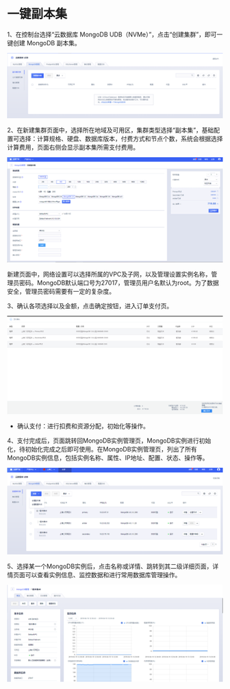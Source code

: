 # 一键副本集

1、在控制台选择“云数据库 MongoDB UDB（NVMe）”，点击“创建集群”，即可一键创建 MongoDB 副本集。

![image](/images/fubenji1.png)

2、在新建集群页面中，选择所在地域及可用区，集群类型选择“副本集”，基础配置可选择：计算规格、硬盘、数据库版本，付费方式和节点个数，系统会根据选择计算费用，页面右侧会显示副本集所需支付费用。

![image](/images/mongodbv405.png)

新建页面中，网络设置可以选择所属的VPC及子网，以及管理设置实例名称，管理员密码。MongoDB默认端口号为27017，管理员用户名默认为root。为了数据安全，管理员密码需要有一定的复杂度。

3、确认各项选择以及金额，点击确定按钮，进入订单支付页。

![image](/images//mongodbv407.png)

  - 确认支付：进行扣费和资源分配，初始化等操作。

4、支付完成后，页面跳转回MongoDB实例管理页，MongoDB实例进行初始化，待初始化完成之后即可使用。在MongoDB实例管理页，列出了所有MongoDB实例信息，包括实例名称、属性、IP地址、配置、状态、操作等。

![image](/images/mongodbv401.png)

5、选择某一个MongoDB实例后，点击名称或详情、跳转到其二级详细页面，详情页面可以查看实例信息、监控数据和进行常用数据库管理操作。

![image](/images/mongodbv404.png)
